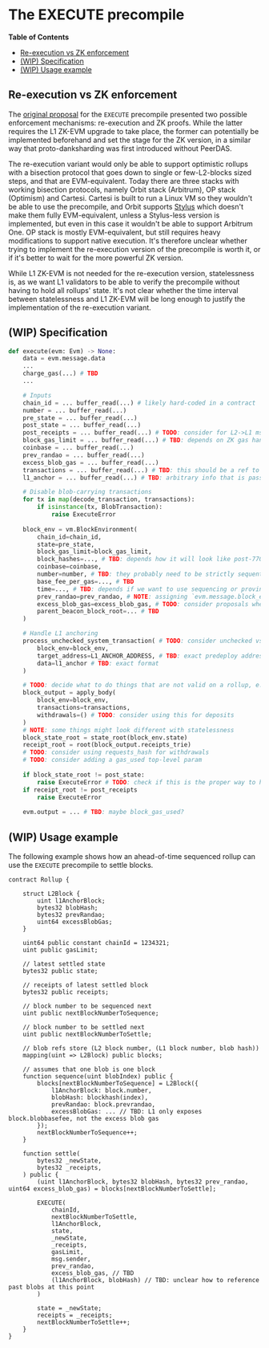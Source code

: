 # The EXECUTE precompile

<!-- START doctoc generated TOC please keep comment here to allow auto update -->
<!-- DON'T EDIT THIS SECTION, INSTEAD RE-RUN doctoc TO UPDATE -->
**Table of Contents**

- [Re-execution vs ZK enforcement](#re-execution-vs-zk-enforcement)
- [(WIP) Specification](#wip-specification)
- [(WIP) Usage example](#wip-usage-example)

<!-- END doctoc generated TOC please keep comment here to allow auto update -->
## Re-execution vs ZK enforcement

The [original proposal](https://ethresear.ch/t/native-rollups-superpowers-from-l1-execution/21517) for the `EXECUTE` precompile presented two possible enforcement mechanisms: re-execution and ZK proofs. While the latter requires the L1 ZK-EVM upgrade to take place, the former can potentially be implemented beforehand and set the stage for the ZK version, in a similar way that proto-danksharding was first introduced without PeerDAS.

The re-execution variant would only be able to support optimistic rollups with a bisection protocol that goes down to single or few-L2-blocks sized steps, and that are EVM-equivalent. Today there are three stacks with working bisection protocols, namely Orbit stack (Arbitrum), OP stack (Optimism) and Cartesi. Cartesi is built to run a Linux VM so they wouldn't be able to use the precompile, and Orbit supports [Stylus](https://arbitrum.io/stylus) which doesn't make them fully EVM-equivalent, unless a Stylus-less version is implemented, but even in this case it wouldn't be able to support Arbitrum One. OP stack is mostly EVM-equivalent, but still requires heavy modifications to support native execution. It's therefore unclear whether trying to implement the re-execution version of the precompile is worth it, or if it's better to wait for the more powerful ZK version.

While L1 ZK-EVM is not needed for the re-execution version, statelessness is, as we want L1 validators to be able to verify the precompile without having to hold all rollups' state. It's not clear whether the time interval between statelessness and L1 ZK-EVM will be long enough to justify the implementation of the re-execution variant.

## (WIP) Specification

```python
def execute(evm: Evm) -> None:
	data = evm.message.data
	...
	charge_gas(...) # TBD
	...

    # Inputs
	chain_id = ... buffer_read(...) # likely hard-coded in a contract
	number = ... buffer_read(...)
	pre_state = ... buffer_read(...)
	post_state = ... buffer_read(...)
	post_receipts = ... buffer_read(...) # TODO: consider for L2->L1 msgs
	block_gas_limit = ... buffer_read(...) # TBD: depends on ZK gas handling
	coinbase = ... buffer_read(...)
    prev_randao = ... buffer_read(...)
    excess_blob_gas = ... buffer_read(...)
	transactions = ... buffer_read(...) # TBD: this should be a ref to blobs
    l1_anchor = ... buffer_read(...) # TBD: arbitrary info that is passed from L1 to L2 storage

    # Disable blob-carrying transactions
    for tx in map(decode_transaction, transactions):
        if isinstance(tx, BlobTransaction):
            raise ExecuteError
	
	block_env = vm.BlockEnvironment(
		chain_id=chain_id,
		state=pre_state,
		block_gas_limit=block_gas_limit,
		block_hashes=..., # TBD: depends how it will look like post-7709
		coinbase=coinbase,
		number=number, # TBD: they probably need to be strictly sequential
		base_fee_per_gas=..., # TBD
		time=..., # TBD: depends if we want to use sequencing or proving time 
		prev_randao=prev_randao, # NOTE: assigning `evm.message.block_env.prev_randao` prevents ahead-of-time sequencing
		excess_blob_gas=excess_blob_gas, # TODO: consider proposals where blob and calldata gas is merged for L2 pricing
		parent_beacon_block_root=... # TBD
    )

    # Handle L1 anchoring
    process_unchecked_system_transaction( # TODO: consider unchecked vs checked and gas accounting if the predeploy is custom
        block_env=block_env,
        target_address=L1_ANCHOR_ADDRESS, # TBD: exact predeploy address + implementation. Also: does it even need to be a fixed address?
        data=l1_anchor # TBD: exact format
    )

	# TODO: decide what to do things that are not valid on a rollup, e.g. blobs
	block_output = apply_body(
		block_env=block_env,
		transactions=transactions,
		withdrawals=() # TODO: consider using this for deposits
	)
	# NOTE: some things might look different with statelessness
	block_state_root = state_root(block_env.state)
	receipt_root = root(block_output.receipts_trie)
	# TODO: consider using requests_hash for withdrawals
	# TODO: consider adding a gas_used top-level param
	
	if block_state_root != post_state:
		raise ExecuteError # TODO: check if this is the proper way to handle errs
	if receipt_root != post_receipts
		raise ExecuteError
	
	evm.output = ... # TBD: maybe block_gas_used?

```

## (WIP) Usage example

The following example shows how an ahead-of-time sequenced rollup can use the `EXECUTE` precompile to settle blocks.

```solidity
contract Rollup {

    struct L2Block {
        uint l1AnchorBlock;
        bytes32 blobHash;
        bytes32 prevRandao;
        uint64 excessBlobGas;
    }

	uint64 public constant chainId = 1234321;
	uint public gasLimit;
	
	// latest settled state
	bytes32 public state;
	
	// receipts of latest settled block
	bytes32 public receipts;
	
	// block number to be sequenced next
	uint public nextBlockNumberToSequence;

    // block number to be settled next
    uint public nextBlockNumberToSettle;
	
	// blob refs store (L2 block number, (L1 block number, blob hash))
	mapping(uint => L2Block) public blocks;
	
    // assumes that one blob is one block
	function sequence(uint blobIndex) public {
		blocks[nextBlockNumberToSequence] = L2Block({
            l1AnchorBlock: block.number,
            blobHash: blockhash(index),
            prevRandao: block.prevrandao,
            excessBlobGas: ... // TBD: L1 only exposes block.blobbasefee, not the excess blob gas
        });
        nextBlockNumberToSequence++;
	}
	
	function settle(
		bytes32 _newState,
		bytes32 _receipts,
	) public {
        (uint l1AnchorBlock, bytes32 blobHash, bytes32 prev_randao, uint64 excess_blob_gas) = blocks[nextBlockNumberToSettle];

		EXECUTE(
			chainId,
			nextBlockNumberToSettle,
            l1AnchorBlock,
			state,
			_newState,
			_receipts,
			gasLimit,
			msg.sender,
            prev_randao,
            excess_blob_gas, // TBD
			(l1AnchorBlock, blobHash) // TBD: unclear how to reference past blobs at this point
		)

		state = _newState;
		receipts = _receipts;
        nextBlockNumberToSettle++;
	}
}

```

